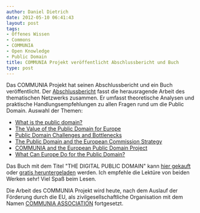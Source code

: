 ```yaml
---
author: Daniel Dietrich
date: 2012-05-10 06:41:43
layout: post
tags:
- Offenes Wissen
- Commons
- COMMUNIA
- Open Knowledge
- Public Domain
title: COMMUNIA Projekt veröffentlicht Abschlussbericht und Buch
type: post
---
```


Das COMMUNIA Projekt hat seinen Abschlussbericht und ein Buch veröffentlicht. Der [Abschlussbericht](http://communia-project.eu/final-report/) fasst die herausragende Arbeit des thematischen Netzwerks zusammen. Er umfasst theoretische Analysen und praktische Handlungsempfehlungen zu allen Fragen rund um die Public Domain. Auswahl der Themen:

  * [What is the public domain?](http://communia-project.eu/final-report/what-is-the-public-domain.html)
  * [The Value of the Public Domain for Europe](http://communia-project.eu/final-report/value-public-domain-europe.html)
  * [Public Domain Challenges and Bottlenecks](http://communia-project.eu/final-report/public-domain-challenges-and-bottlenecks.html)
  * [The Public Domain and the European Commission Strategy](http://communia-project.eu/final-report/public-domain-and-european-commission-strategy.html)
  * [COMMUNIA and the European Public Domain Project](http://communia-project.eu/final-report/communia-and-european-public-domain-project.html)
  * [What Can Europe Do for the Public Domain?](http://communia-project.eu/final-report/what-can-europe-do-public-domain.html)

Das Buch mit dem Titel "THE DIGITAL PUBLIC DOMAIN" kann [hier gekauft](http://www.openbookpublishers.com/product/93/the-digital-public-domain--foundations-for-an-open-culture/1796c29e19e8140e48484ab089476fa2%20) oder [gratis heruntergeladen](http://www.communia-association.org/wp-content/uploads/the_digital_public_domain.pdf) werden. Ich empfehle die Lektüre von beiden Werken sehr! Viel Spaß beim Lesen.

Die Arbeit des COMMUNIA Projekt wird heute, nach dem Auslauf der Förderung durch die EU, als zivilgesellschaftliche Organisation mit dem Namen [COMMUNIA ASSOCIATION](http://www.communia-association.org/) fortgesetzt.

 